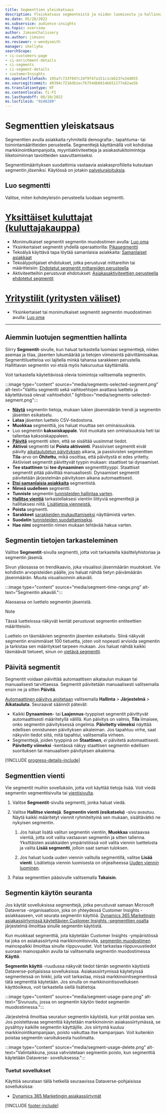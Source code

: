 ```yaml
---
title: Segmenttien yleiskatsaus
description: Yleiskatsaus segmenteistä ja niiden luomisesta ja hallinnasta.
ms.date: 05/20/2022
ms.subservice: audience-insights
ms.topic: overview
author: JimsonChalissery
ms.author: jimsonc
ms.reviewer: v-wendysmith
manager: shellyha
searchScope:
- ci-customers-page
- ci-enrichment-details
- ci-segments
- ci-segment-details
- customerInsights
ms.openlocfilehash: 195a7c733f047c24f9f47a151c1cb623fe34d055
ms.sourcegitcommit: 49394c7216db1ec7b754db6014b651177e82ae5b
ms.translationtype: HT
ms.contentlocale: fi-FI
ms.lasthandoff: 08/10/2022
ms.locfileid: "9246289"
---
```

# <a name="segments-overview"></a>Segmenttien yleiskatsaus

Segmenttien avulla asiakkaita ryhmitellä demografia-, tapahtuma- tai toimintamääritteiden perusteella. Segmenttejä käyttämällä voit kohdistaa markkinointikampanjoita, myyntiaktiviteetteja ja asiakastukitoimintoja liiketoiminnan tavoitteiden saavuttamiseksi.

Segmenttimäärityksen suodattimia vastaavia asiakasprofiileita kutsutaan segmentin *jäseniksi*. Käytössä on jotakin [palvelurajoituksia](/dynamics365/customer-insights/service-limits).

## <a name="create-a-segment"></a>Luo segmentti

Valitse, miten kohdeyleisön perusteella luodaan segmentti.

# <a name="individual-consumers-b-to-c"></a>[Yksittäiset kuluttajat (kuluttajakauppa)](#tab/b2c)

- Monimutkaiset segmentit segmentin muodostimen avulla: [Luo oma](segment-builder.md)
- Yksinkertaiset segmentit yhdellä operaattorilla: [Pikasegmentti](segment-quick.md)
- Tekoälyä käyttävä tapa löytää samanlaisia asiakkaita: [Samanlaiset asiakkaat](find-similar-customer-segments.md)
- Tekoälypohjaiset ehdotukset, jotka perustuvat mittareihin tai määritteisiin: [Ehdotetut segmentit mittareiden perusteella](suggested-segments.md)
- Aktiviteetteihin perustuvat ehdotukset: [Asiakasaktiviteettien perusteella ehdotetut segmentit](suggested-segments-activity.md)

# <a name="business-accounts-b-to-b"></a>[Yritystilit (yritysten väliset)](#tab/b2b)

- Yksinkertaiset tai monimutkaiset segmentit segmentin muodostimen avulla: [Luo oma](segment-builder.md)

---

## <a name="manage-existing-segments"></a>Aiemmin luotujen segmenttien hallinta

Siirry **Segmentit**-sivulle, kun haluat tarkastella luomiasi segmenttejä, niiden asemaa ja tilaa, jäsenten lukumäärää ja tietojen viimeisintä päivittämisaikaa. Segmenttiluetteloa voi lajitella minkä tahansa sarakkeen perustella. Hallittavan segmentin voi etsiä myös hakuruutua käyttämällä.

Voit tarkastella käytettävissä olevia toimintoja valitsemalla segmentin.

:::image type="content" source="media/segments-selected-segment.png" alt-text="Valittu segmentti sekä vaihtoehtojen avattava luettelo ja käytettävissä olevat vaihtoehdot." lightbox="media/segments-selected-segment.png":::

- [**Näytä**](#view-segment-details) segmentin tietoja, mukaan lukien jäsenmäärän trendi ja segmentin jäsenten esikatselu.
- **Lataa** jäsenten luettelo CSV-tiedostona.
- **Muokkaa** segmenttiä, jos haluat muuttaa sen ominaisuuksia.
- Luo segmentin **kaksoiskappale**. Voit muokata sen ominaisuuksia heti tai tallentaa kaksoiskappaleen.
- [**Päivitä**](#refresh-segments) segmentti siten, että se sisältää uusimmat tiedot.
- **Aktivoi** segmentti tai **Poista aktivointi**. Passiiviset segmentit eivät päivity [aikataulutetun päivityksen](schedule-refresh.md) aikana, ja passiivisten segmenttien **Tila**-arvo on **Ohitettu**, mikä osoittaa, että päivitystä ei edes yritetty. Aktiiviset segmentit päivittyvät tyypin mukaan: staattiset tai dynaamiset.
- **Tee staattinen** tai **tee dynaaminen** segmenttityyppi. Staattiset segmentit pitää päivittää manuaalisesti. Dynaamiset segmentit päivitetään järjestelmän päivityksen aikana automaattisesti.
- [**Etsi samanlaisia asiakkaita**](find-similar-customer-segments.md) segmentistä.
- **Nimeä uudelleen** segmentti.
- **Tunniste** segmentin [tunnisteiden hallintaa varten](work-with-tags-columns.md#manage-tags).
- [**Hallitse vientiä**](#export-segments) tarkastellaksesi vientiin liittyviä segmenttejä ja hallitaksesi niitä. [Lisätietoja vienneistä.](export-destinations.md)
- **Poista** segmentti.
- **Sarakkeet** [sarakkeiden mukauttamiseksi](work-with-tags-columns.md#customize-columns) näyttämistä varten.
- **Suodatin** [tunnisteiden suodattamiseksi](work-with-tags-columns.md#filter-on-tags).
- **Hae nimi** segmentin nimen mukaan tehtävää hakua varten.

## <a name="view-segment-details"></a>Segmentin tietojen tarkasteleminen

Valitse **Segmentit**-sivulla segmentti, jotta voit tarkastella käsittelyhistoriaa ja segmentin jäseniä.

Sivun yläosassa on trendikaavio, joka visualisoi jäsenmäärän muutokset. Vie kohdistin arvopisteiden päälle, jos haluat nähdä tietyn päivämäärän jäsenmäärän. Muuta visualisoinnin aikaväli.

:::image type="content" source="media/segment-time-range.png" alt-text="Segmentin aikaväli.":::

Alaosassa on luettelo segmentin jäsenistä.

> [!NOTE]
> Tässä luettelossa näkyvät kentät perustuvat segmentin entiteettien määritteisiin.
>
>Luettelo on täsmäävien segmentin jäsenten esikatselu. Siinä näkyvät segmentin ensimmäiset 100 tietuetta, joten voit nopeasti arvioida segmentin ja tarkistaa sen määritykset tarpeen mukaan. Jos haluat nähdä kaikki täsmäävät tietueet, sinun on [vietävä segmentti](export-destinations.md).

## <a name="refresh-segments"></a>Päivitä segmentit

Segmentit voidaan päivittää automaattisen aikataulun mukaan tai manuaalisesti tarvittaessa. Segmentit päivitetään manuaalisesti valitsemalla ensin ne ja sitten **Päivitä**.

[Automaattinen päivitys ajoitetaan](schedule-refresh.md) valitsemalla **Hallinta** > **Järjestelmä** > **Aikatauluta**. Seuraavat säännöt pätevät:

- Kaikki **Dynaaminen**- tai **Laajennus**-tyyppiset segmentit päivittyvät automaattisesti määritetyllä välillä. Kun päivitys on valmis, **Tila** ilmaisee, onko segmentin päivityksessä ongelmia. **Päivitetty viimeksi** näyttää edellisen onnistuneen päivityksen aikaleiman. Jos tapahtuu virhe, saat näkyviin tiedot siitä, mitä tapahtui, valitsemalla virheen.
- Segmenttejä, joiden tyyppinä on **Staattinen**, *ei* päivitetä automaattisesti. **Päivitetty viimeksi** -kentässä näkyy staattisen segmentin edellisen suorituksen tai manuaalisen päivityksen aikaleima.

[!INCLUDE [progress-details-include](includes/progress-details-pane.md)]

## <a name="export-segments"></a>Segmenttien vienti

Vie segmentit muihin sovelluksiin, jotta voit käyttää tietoja lisää. Voit viedä segmentin segmenttisivulta tai [vientisivulta](export-destinations.md).

1. Valitse **Segmentit**-sivulla segmentti, jonka haluat viedä.

1. Valitse **Hallitse vientejä**. **Segmentin vienti (esikatselu)** -sivu avautuu. Näytä kaikki määritetyt viennit ryhmiteltyinä sen mukaan, sisältävätkö ne nykyisen segmentin.

   1. Jos haluat lisätä valitun segmentin vientiin, **Muokkaa** vastaavaa vientiä, jotta voit valita vastaavan segmentin ja sitten tallenna. Yksittäisten asiakkaiden ympäristöissä voit valita viennin luettelosta ja valita **Lisää segmentti**, jolloin saat saman tuloksen.

   1. Jos haluat luoda uuden viennin valitulla segmentillä, valitse **Lisää vienti**. Lisätietoja viennin luomisesta on ohjeaiheessa [Uuden viennin luominen](export-destinations.md#set-up-a-new-export).

1. Palaa segmenttien pääsivulle valitsemalla **Takaisin**.

## <a name="track-usage-of-a-segment"></a>Segmentin käytön seuranta

Jos käytät sovelluksissa segmenttejä, jotka perustuvat samaan Microsoft Dataverse -organisaatioon, joka on yhteydessä Customer Insights -asiakkaaseen, voit seurata segmentin käyttöä. [Dynamics 365 Marketingin asiakassiirtymissä käytettävien Customer Insights -segmenttien osalta](/dynamics365/marketing/real-time-marketing-ci-profile) järjestelmä ilmoittaa sinulle segmentin käytöstä.

Kun muokkaat segmenttiä, jota käytetään Customer Insights -ympäristössä tai joka on asiakassiirtymä markkinointisivulla, [segmentin muodostimen](segment-builder.md) mainospalkki ilmoittaa sinulle riippuvuudet. Voit tarkastaa riippuvuustiedot suoraan mainospalkin avulla tai valitsemalla segmentin muodostimessa **Käyttö**.

**Segmentin käyttö** -ruudussa näkyvät tiedot tämän segmentin käytöstä Dataverse-pohjaisissa sovelluksissa. Asiakassiirtymissä käytetyissä segmenteissä on linkki, jolla voit tarkastaa, missä markkinointisegmentissä tätä segmenttiä käytetään. Jos sinulla on markkinointisovelluksen käyttöoikeus, voit tarkastella siellä lisätietoja.

:::image type="content" source="media/segment-usage-pane.png" alt-text="Sivuruutu, jossa on segmentin käytön tiedot segmentin muodostimessa.":::

Järjestelmä ilmoittaa seuratun segmentin käytöstä, kun yrität poistaa sen. Jos poistettavaa segmenttiä käytetään markkinoinnin asiakassiirtymässä, se pysähtyy kaikille segmentin käyttäjille. Jos siirtymä kuuluu markkinointikampanjaan, poisto vaikuttaa itse kampanjaan. Voit kuitenkin poistaa segmentin varoituksesta huolimatta.

:::image type="content" source="media/segment-usage-delete.png" alt-text="Valintaikkuna, jossa vahvistetaan segmentin poisto, kun segmenttiä käytetään Dataverse- sovelluksessa.":::

### <a name="supported-apps"></a>Tuetut sovellukset

Käyttöä seurataan tällä hetkellä seuraavissa Dataverse-pohjaisissa sovelluksissa:

- [Dynamics 365 Marketingin asiakassiirtymät](/dynamics365/marketing/real-time-marketing-ci-profile)

[!INCLUDE [footer-include](includes/footer-banner.md)]
